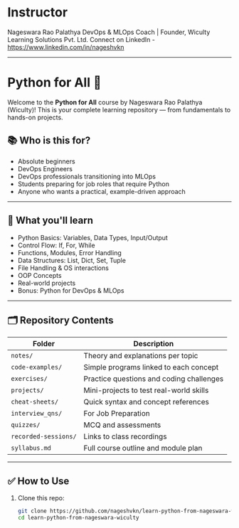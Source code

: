 #  Instructor
Nageswara Rao Palathya
DevOps & MLOps Coach | Founder, Wiculty Learning Solutions Pvt. Ltd.
Connect on LinkedIn - https://www.linkedin.com/in/nageshvkn

---

# Python for All 🚀

Welcome to the **Python for All** course by Nageswara Rao Palathya (Wiculty)!
This is your complete learning repository — from fundamentals to hands-on projects.

## 📚 Who is this for?

- Absolute beginners
- DevOps Engineers
- DevOps professionals transitioning into MLOps
- Students preparing for job roles that require Python
- Anyone who wants a practical, example-driven approach

---

## 🧠 What you'll learn

- Python Basics: Variables, Data Types, Input/Output
- Control Flow: If, For, While
- Functions, Modules, Error Handling
- Data Structures: List, Dict, Set, Tuple
- File Handling & OS interactions
- OOP Concepts
- Real-world projects
- Bonus: Python for DevOps & MLOps

---

## 🗂 Repository Contents

| Folder | Description |
|--------|-------------|
| `notes/` | Theory and explanations per topic |
| `code-examples/` | Simple programs linked to each concept |
| `exercises/` | Practice questions and coding challenges |
| `projects/` | Mini-projects to test real-world skills |
| `cheat-sheets/` | Quick syntax and concept references |
| `interview_qns/` | For Job Preparation |
| `quizzes/` | MCQ and assessments |
| `recorded-sessions/` | Links to class recordings |
| `syllabus.md` | Full course outline and module plan |

---

## ✅ How to Use

1. Clone this repo:
   ```bash
   git clone https://github.com/nageshvkn/learn-python-from-nageswara-wiculty.git 
   cd learn-python-from-nageswara-wiculty 

